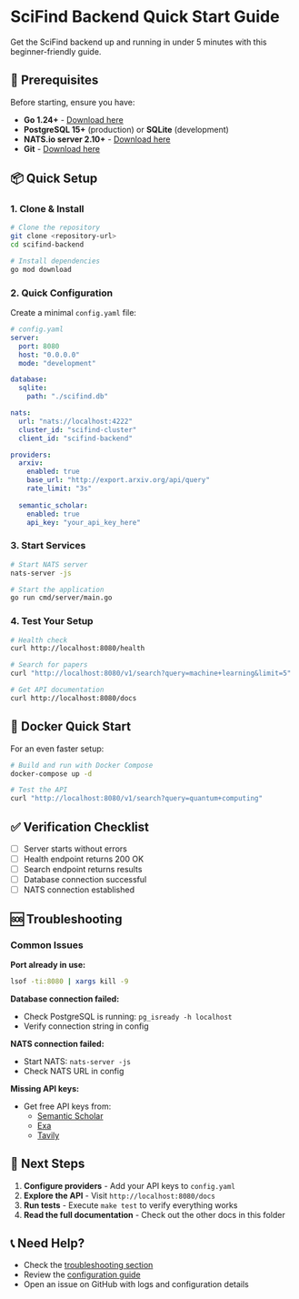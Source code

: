 # SciFind Backend Quick Start Guide

Get the SciFind backend up and running in under 5 minutes with this beginner-friendly guide.

## 🚀 Prerequisites

Before starting, ensure you have:

- **Go 1.24+** - [Download here](https://golang.org/dl/)
- **PostgreSQL 15+** (production) or **SQLite** (development)
- **NATS.io server 2.10+** - [Download here](https://nats.io/download/)
- **Git** - [Download here](https://git-scm.com/downloads)

## 📦 Quick Setup

### 1. Clone & Install

```bash
# Clone the repository
git clone <repository-url>
cd scifind-backend

# Install dependencies
go mod download
```

### 2. Quick Configuration

Create a minimal `config.yaml` file:

```yaml
# config.yaml
server:
  port: 8080
  host: "0.0.0.0"
  mode: "development"

database:
  sqlite:
    path: "./scifind.db"

nats:
  url: "nats://localhost:4222"
  cluster_id: "scifind-cluster"
  client_id: "scifind-backend"

providers:
  arxiv:
    enabled: true
    base_url: "http://export.arxiv.org/api/query"
    rate_limit: "3s"
  
  semantic_scholar:
    enabled: true
    api_key: "your_api_key_here"
```

### 3. Start Services

```bash
# Start NATS server
nats-server -js

# Start the application
go run cmd/server/main.go
```

### 4. Test Your Setup

```bash
# Health check
curl http://localhost:8080/health

# Search for papers
curl "http://localhost:8080/v1/search?query=machine+learning&limit=5"

# Get API documentation
curl http://localhost:8080/docs
```

## 🐳 Docker Quick Start

For an even faster setup:

```bash
# Build and run with Docker Compose
docker-compose up -d

# Test the API
curl "http://localhost:8080/v1/search?query=quantum+computing"
```

## ✅ Verification Checklist

- [ ] Server starts without errors
- [ ] Health endpoint returns 200 OK
- [ ] Search endpoint returns results
- [ ] Database connection successful
- [ ] NATS connection established

## 🆘 Troubleshooting

### Common Issues

**Port already in use:**
```bash
lsof -ti:8080 | xargs kill -9
```

**Database connection failed:**
- Check PostgreSQL is running: `pg_isready -h localhost`
- Verify connection string in config

**NATS connection failed:**
- Start NATS: `nats-server -js`
- Check NATS URL in config

**Missing API keys:**
- Get free API keys from:
  - [Semantic Scholar](https://www.semanticscholar.org/product/api)
  - [Exa](https://exa.ai/api)
  - [Tavily](https://tavily.com/)

## 🎯 Next Steps

1. **Configure providers** - Add your API keys to `config.yaml`
2. **Explore the API** - Visit `http://localhost:8080/docs`
3. **Run tests** - Execute `make test` to verify everything works
4. **Read the full documentation** - Check out the other docs in this folder

## 📞 Need Help?

- Check the [troubleshooting section](#troubleshooting)
- Review the [configuration guide](CONFIGURATION.md)
- Open an issue on GitHub with logs and configuration details